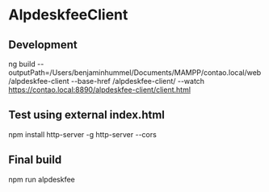 # AlpdeskfeeClient

## Development
ng build --outputPath=/Users/benjaminhummel/Documents/MAMPP/contao.local/web/alpdeskfee-client --base-href /alpdeskfee-client/ --watch
https://contao.local:8890/alpdeskfee-client/client.html

## Test using external index.html
npm install http-server -g
http-server --cors

## Final build
npm run alpdeskfee
